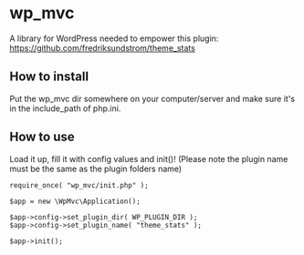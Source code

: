 wp_mvc
======

A library for WordPress needed to empower this plugin:
https://github.com/fredriksundstrom/theme_stats

How to install
--------------

Put the wp_mvc dir somewhere on your computer/server and make sure it's in the include_path of php.ini.

How to use
----------

Load it up, fill it with config values and init()! (Please note the plugin name must be the same as the plugin folders name)

    require_once( "wp_mvc/init.php" );

    $app = new \WpMvc\Application();

    $app->config->set_plugin_dir( WP_PLUGIN_DIR );
    $app->config->set_plugin_name( "theme_stats" );

    $app->init();